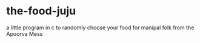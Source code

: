 # the-food-juju
a little program in c to randomly choose your food for manipal folk from the Apoorva Mess 
